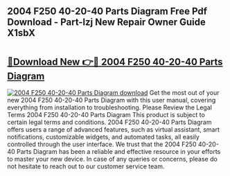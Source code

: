 ## 2004 F250 40-20-40 Parts Diagram Free Pdf Download - Part-lzj New Repair Owner Guide X1sbX

# <h2><a href="http://dfswoa.blite.top/?on=2004+F250+40-20-40+Parts+Diagram">🔗Download New 👉🔴 2004 F250 40-20-40 Parts Diagram</a></h2>

[![2004 F250 40-20-40 Parts Diagram download](https://i.imgur.com/lujVjoI.png)](http://dfswoa.blite.top/?on=2004+F250+40-20-40+Parts+Diagram)
Get the most out of your new 2004 F250 40-20-40 Parts Diagram with this user manual, covering everything from installation to troubleshooting. Please Review the Legal Terms 2004 F250 40-20-40 Parts Diagram This product is subject to certain legal terms and conditions. 2004 F250 40-20-40 Parts Diagram offers users a range of advanced features, such as virtual assistant, smart notifications, customizable widgets, and automated tasks, all easily controlled through the user interface. We trust that the 2004 F250 40-20-40 Parts Diagram has been a reliable and effective resource in your efforts to master your new device. In case of any queries or concerns, please do not hesitate to reach out to our customer service team.
